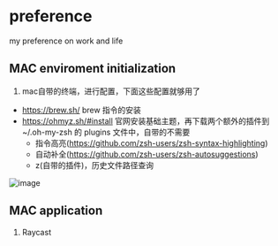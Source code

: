 # preference
my preference on work and life

## MAC enviroment initialization
1. mac自带的终端，进行配置，下面这些配置就够用了
* https://brew.sh/ brew 指令的安装
* https://ohmyz.sh/#install 官网安装基础主题，再下载两个额外的插件到~/.oh-my-zsh 的 plugins 文件中，自带的不需要
   *  指令高亮(https://github.com/zsh-users/zsh-syntax-highlighting)
   *  自动补全(https://github.com/zsh-users/zsh-autosuggestions)
   *  z(自带的插件)，历史文件路径查询

![image](https://github.com/user-attachments/assets/702d52f0-c65c-4361-a381-400ac049191d)

## MAC application
1. Raycast
